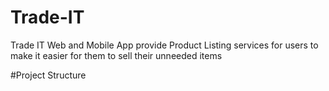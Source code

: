 # Trade-IT
Trade IT Web and Mobile App provide Product Listing services for users to make it easier for them to sell their unneeded items

#Project Structure

